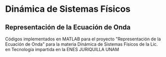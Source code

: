 # Dinámica de Sistemas Físicos 
## Representación de la Ecuación de Onda
Códigos implementados en MATLAB para el proyecto "Representación de la Ecuación de Onda" para la materia Dinámica de Sistemas Físicos de la Lic. en Tecnología impartida en la ENES JURIQUILLA UNAM



